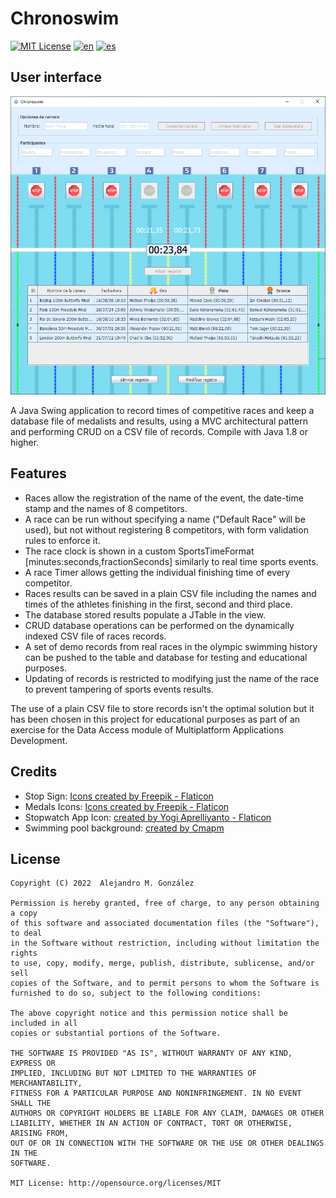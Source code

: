 Chronoswim
===============
[![MIT License](https://img.shields.io/badge/License-MIT-green.svg)](https://choosealicense.com/licenses/mit/)
[![en](https://img.shields.io/badge/lang-en-red.svg)](https://github.com/alejandroMAD/chronoswim/blob/master/README.md)
[![es](https://img.shields.io/badge/lang-es-yellow.svg)](https://github.com/alejandroMAD/chronoswim/blob/master/README.es.md)

User interface
----------
![Demo screenshot](/screenshot.png)

A Java Swing application to record times of competitive races and keep a database file of medalists and results, 
using a MVC architectural pattern and performing CRUD on a CSV file of records. Compile with Java 1.8 or higher.

Features
-------------------
* Races allow the registration of the name of the event, the date-time stamp and the names of 8 competitors.
* A race can be run without specifying a name ("Default Race" will be used), but not without registering 8 competitors, with form validation rules to enforce it.
* The race clock is shown in a custom SportsTimeFormat [minutes:seconds,fractionSeconds] similarly to real time sports events.
* A race Timer allows getting the individual finishing time of every competitor.
* Races results can be saved in a plain CSV file including the names and times of the athletes finishing in the first, second and third place.
* The database stored results populate a JTable in the view.
* CRUD database operations can be performed on the dynamically indexed CSV file of races records.
* A set of demo records from real races in the olympic swimming history can be pushed to the table and database for testing and educational purposes. 
* Updating of records is restricted to modifying just the name of the race to prevent tampering of sports events results.

The use of a plain CSV file to store records isn't the optimal solution but it has been chosen in this project for educational purposes as part of an exercise for the Data Access module of Multiplatform Applications Development.

Credits
-------------------

* Stop Sign: [Icons created by Freepik - Flaticon](https://www.flaticon.es/iconos-gratis/detener)
* Medals Icons: [Icons created by Freepik - Flaticon](https://www.flaticon.com/free-icons/medal)
* Stopwatch App Icon: [created by Yogi Aprelliyanto - Flaticon](https://www.flaticon.com/free-icons/stopwatch)
* Swimming pool background: [created by Cmapm](https://commons.wikimedia.org/wiki/File:Swimming_pool_50m_2008.svg)


License
--------
    Copyright (C) 2022  Alejandro M. González
    
    Permission is hereby granted, free of charge, to any person obtaining a copy
    of this software and associated documentation files (the "Software"), to deal
    in the Software without restriction, including without limitation the rights
    to use, copy, modify, merge, publish, distribute, sublicense, and/or sell
    copies of the Software, and to permit persons to whom the Software is
    furnished to do so, subject to the following conditions:
    
    The above copyright notice and this permission notice shall be included in all
    copies or substantial portions of the Software.
    
    THE SOFTWARE IS PROVIDED "AS IS", WITHOUT WARRANTY OF ANY KIND, EXPRESS OR
    IMPLIED, INCLUDING BUT NOT LIMITED TO THE WARRANTIES OF MERCHANTABILITY,
    FITNESS FOR A PARTICULAR PURPOSE AND NONINFRINGEMENT. IN NO EVENT SHALL THE
    AUTHORS OR COPYRIGHT HOLDERS BE LIABLE FOR ANY CLAIM, DAMAGES OR OTHER
    LIABILITY, WHETHER IN AN ACTION OF CONTRACT, TORT OR OTHERWISE, ARISING FROM,
    OUT OF OR IN CONNECTION WITH THE SOFTWARE OR THE USE OR OTHER DEALINGS IN THE
    SOFTWARE.
    
    MIT License: http://opensource.org/licenses/MIT
